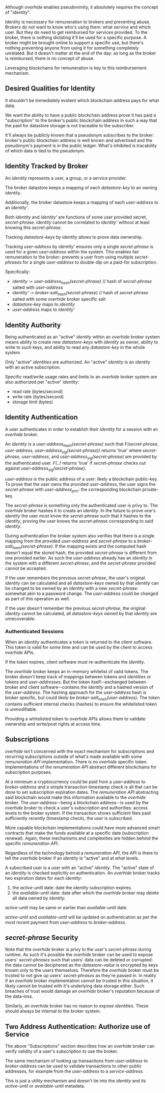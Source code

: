 Although *overhide* enables pseudonimity, it absolutely requires the concept of "identity".

Identity is necessary for remuneration to brokers and preventing abuse.  Brokers do not want to know who's using them:  what service and which user.  But they do need to get reimbursed for services provided.  To the broker, there is nothing dictating it'll be used for a specific purpose.  A broker might be brought online to support a specific use, but there's nothing preventing anyone from using it for something completely unrelated.  But it doesn't matter at the end of the day: as long as the broker is reimbursed, there is no concept of abuse.

Leveraging blockchains for remuneration is key to this reimbursement mechanism.

## Desired Qualities for Identity

It shouldn't be immediately evident which blockchain address pays for what data.

We want the ability to have a public blockchain address prove it has paid a "subscription" to the broker's public blockchain address in such a way that the paid for datastore storage is not traceable to the subscriber.

It'll always be publicly known that a pseudonym subscribes to the broker:  broker's public blockchain address is well known and advertised and the pseudonym's payment is in the public ledger.  What's inhibited is tracability of which data is tied to the pseudonym.

## Identity Tracked by Broker

An *identity* represents a user, a group, or a service provider.  

The broker datastore keeps a mapping of each *datastore-key* to an owning *identity*.

Additionally, the broker datastore keeps a mapping of each *user-address* to an *identity'*.

Both *identity* and *identity'* are functions of some user provided secret, *secret-phrase*.  *identity* cannot be correlated to *identity'* without at least knowing this *secret-phrase*.

Tracking *datastore-keys* by *identity* allows to prove data ownership.

Tracking *user-address* by *identity'* ensures only a single *secret-phrase* is used for a given *user-address* within the system.  This enables fair remuneration to the broker:  prevents a user from using multiple *secret-phrases* for a single *user-address* to double-dip on a paid-for subscription.

Specifically:

   * *identity* := *user-address<sub>hash</sub>(secret-phrase)* // hash of *secret-phrase* salted with *user-address*
   * *identity'* := *broker-salt<sub>hash</sub>(secret-phrase)* // hash of *secret-phrase* salted with some *overhide* broker specific salt
   * *datastore-key* maps to *identity* 
   * *user-address* maps to *identity'*

## Identity Authority

Being authenticated as an "active" *identity* within an *overhide* broker system means ability to create new *datastore-keys* with *identity* as owner, ability to write to such keys, and ability to read any *datastore-key* in the whole system.

Only "active" *identities* are authorized.  An "active" *identity* is an *identity* with an active subscription.

Specific read/write usage rates and limits to an *overhide* broker system are also authorized per "active" *identity*:

   * read rate (bytes/second)
   * write rate (bytes/second)
   * storage limit (bytes)

## Identity Authentication

A user authenticates in order to establish their *identity* for a session with an *overhide* broker.

An *identity* is a *user-address<sub>hash</sub>(secret-phrase)* such that *F(secret-phrase, user-address, user-address<sub>sig</sub>(secret-phrase))* returns 'true' where *secret-phrase*, *user-address*, and *user-address<sub>sig</sub>(secret-phrase)* are provided by the authenticated user.  *F(..)* returns 'true' if *secret-phrase* checks out against *user-address<sub>sig</sub>(secret-phrase)*.  

*user-address* is the public address of a user: likely a blockchain public-key.  To prove that the user owns the provided *user-address*, the user signs the *secret-phrase* with *user-address<sub>priv</sub>*: the corresponding blockchain private-key.  

The *secret-phrase* is something only the authenticated user is privy to.  The *overhide* broker hashes it to create an *identity*.  In the future to prove one's *identity* the user must know the *secret-phrase* such that it hashes to the *identity*, proving the user knows the *secret-phrase* corresponding to said *identity*.

During authentication the broker system also verifies that there is a single mapping from the provided *user-address* and *secret-phrase* to a *broker-salt<sub>hash</sub>(secret-phrase)*.  If the mapping exists and the computed hash doesn't equal the stored hash, the provided *secret-phrase* is different from one provided earlier.  As such the *user-address* already has an *identity* in the system with a different *secret-phrase*, and the *secret-phrase* provided cannot be accepted.

If the user remembers the previous *secret-phrase*, the user's original *identity* can be calculated and all *datastore-keys* owned by that *identity* can be changed to be owned by an *identity* with a new *secret-phrase*:  somewhat akin to a password change.  The *user-address* could be changed as part of this operation as well.

If the user doesn't remember the previous *secret-phrase*, the original *identity* cannot be calculated, all *datastore-keys* owned by that *identity* are unrecoverable.

### Authenticated Sessions

When an *identity* authenticates a token is returned to the client software.  This token is valid for some time and can be used by the client to access *overhide* APIs.  

If the token expires, client software must re-authenticate the *identity*.

The *overhide* broker keeps an in-memory whitelist of valid tokens.  The broker doesn't keep track of mappings between tokens and *identities* or tokens and *user-addresses*.  But the token itself--exchanged between broker and client software--contains the *identity* and a hashed version of the *user-address*.  The hashing approach for the *user-address* hash is broker specific, but could likely be *broker-salt<sub>hash</sub>(user-address)*.  The token contains sufficient internal checks (hashes) to ensure the whitelisted token is unmodifiable.

Providing a whitelisted token to *overhide* APIs allows them to validate ownership and write/post rights at access time.

## Subscriptions

*overhide* isn't concerned with the exact mechanism for subscriptions and recurring subscriptions outside of what's made available with some *remuneration API* implementation.  There is no *overhide* specific token.  Implementations of the *renumeration API* abstract different blockchains for subscription purposes.  

At a minimum a cryptocurrency could be paid from a *user-address* to *broker-address* and a simple transaction timestamp check is all that can be done to set subscription expiration dates.  The *remuneration API* abstracting said blockchain would make this information available to the *overhide* broker.  The *user-address*--being a blockchain address--is used by the *overhide* broker to check a user's subscription and authorities: access levels to the broker system.  If the transaction shows sufficient fees paid sufficiently recently (timestamp check), the user is subscribed.

More capable blockchain implementations could have more advanced smart contracts that make the funds available at a specific date (subscription renewal).  Again, these mechanisms and complexities are hidden behind the specific *remuneration API*.

Regardless of the technology behind a *remuneration API*, the API is there to tell the *overhide* broker if an *identity* is "active" and at what levels.

A subscribed user is a user with an "active" *identity*.  The "active" state of an *identity* is checked explicitly on authentication.  An *overhide* broker tracks two expiration dates for each *identity*:

   1. the *active-until* date: date the *identity* subscription expires.
   1. the *available-until* date: date after which the *overhide* broker may delete all data owned by *identity*.

*active-until* may be same or earlier than *available-until* date.

*active-until* and *available-until* will be updated on authentication as per the most recent payment from *user-address* to *broker-address*.

## *secret-phrase* Security

Note that the *overhide* broker is privy to the user's *secret-phrase* during runtime.  As such it's possible the *overhide* broker can be used to expose users' *secret-phrases* such that users' data can be deleted or corrupted: the data cannot be deciphered as the *datastore-value* is encrypted by keys known only to the users themselves.  Therefore the *overhide* broker must be trusted to not give up users' *secret-phrases* as they're passed in.  In reality if an *overhide* broker implementation cannot be trusted in this situation, it likely cannot be trusted with it's underlying data storage either.  Such breaches of trust would damage an *overhide* broker's reputation because of the data-loss.

Similarly, an *overhide* broker has no reason to expose *identities*.  These should always be internal to the broker system.

## Two Address Authentication:  Authorize use of Service

The above "Subscriptions" section describes how an *overhide* broker can verify validity of a user's subscription to use the broker.

The same mechanism of looking up transactions from *user-address* to *broker-address* can be used to validate transactions to other public addresses, for example from the *user-address* to a *service-address*.

This is just a utility mechanism and doesn't tie into the *identity* and its *active-until* or *available-until* metadata.
